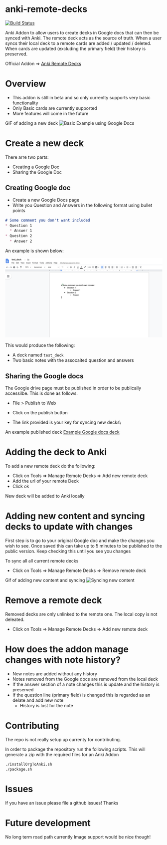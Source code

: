 # anki-remote-decks

[![Build Status](https://travis-ci.org/c-okelly/anki-remote-decks.svg?branch=master)](https://travis-ci.org/c-okelly/anki-remote-deck)

Anki Addon to allow users to create decks in Google docs that can then be synced with Anki. The remote deck acts as the source of truth. When a user syncs their local deck to a remote cards are added / updated / deleted. When cards are updated (excluding the primary field) their history is preserved.

Official Addon => [Anki Remote Decks](https://ankiweb.net/shared/info/911568091)

# Overview

* This addon is still in beta and so only currenlty supports very basic functionality
* Only Basic cards are currently supported
* More features will come in the future

GIF of adding a new deck
![Basic Example using Google Docs](assets/newDeck.gif)

# Create a new deck

There arre two parts:
* Creating a Google Doc
* Sharing the Google Doc


## Creating Google doc

* Create a new Google Docs page
* Write you Question and Answers in the following format using bullet points

```markdown
# Some comment you don't want included
* Question 1
  * Answer 1
* Question 2
  * Answer 2
```

An example is shown below:

![Google Docs image](assets/exampleDoc.png)

This would produce the following:

  * A deck named ```test_deck```
  * Two basic notes with the assocaited question and answers

## Sharing the Google docs

The Google drive page must be published in order to be publically accessilbe. This is done as follows.

* File > Publish to Web
* Click on the publish button


* The link provided is your key for syncing new decks\

An example published deck [Example Google docs deck](https://docs.google.com/document/d/e/2PACX-1vRXWGu8WvCojrLqMKsf8dTOWstrO1yLy4-8x5nkauRnMyc4iXrwkwY3BThXHc3SlCYqv8ULxup3QiOX/pub)


# Adding the deck to Anki


To add a new remote deck do the following:

* Click on Tools => Manage Remote Decks => Add new remote deck
* Add the url of your remote Deck
* Click ok

New deck will be added to Anki locally

# Adding new content and syncing decks to update with changes

First step is to go to your original Google doc and make the changes you wish to see.
Once saved this can take up to 5 minutes to be published to the public version. Keep checking this until you see you changes

To sync all all current remote decks

* Click on Tools => Manage Remote Decks => Remove remote deck

Gif of adding new content and syncing
![Syncing new content](assets/newQuestion.gif)

# Remove a remote deck

Removed decks are only unlinked to the remote one. The local copy is not deleated.

* Click on Tools => Manage Remote Decks => Add new remote deck

# How does the addon manage changes with note history?

* New notes are added without any history
* Notes removed from the Google docs are removed from the local deck
* If the answer section of a note changes this is update and the history is preserved
* If the question line (primary field) is changed this is regarded as an delate and add new note
  * History is lost for the note

# Contributing

The repo is not really setup up currenty for contributing. 

In order to package the repository run the following scripts. This will generate a zip with the required files for an Anki Addon

```
./installOrgToAnki.sh
./package.sh
```

# Issues

If you have an issue please file a github issues! Thanks

# Future development

No long term road path currently
Image support would be nice though!


